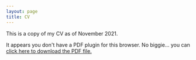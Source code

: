 ```yaml
---
layout: page
title: CV
---
```

<p>This is a copy of my CV as of November 2021.</p>

<object data="assets/documents/PSUMMERS_CV.pdf" type="application/pdf" width="100%" height="1000">
  
  <p>It appears you don't have a PDF plugin for this browser.
    No biggie... you can <a href="assets/documents/PSUMMERS_CV.pdf">click here to
      download the PDF file.</a></p>
  
</object>
